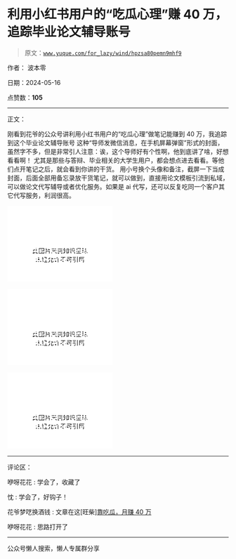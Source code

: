 # 利用小红书用户的“吃瓜心理”赚 40 万，追踪毕业论文辅导账号

> 原文：[`www.yuque.com/for_lazy/wind/hpzsa80pemn9mhf9`](https://www.yuque.com/for_lazy/wind/hpzsa80pemn9mhf9)

作者： 波本零

日期：2024-05-16

点赞数：**105**

* * *

正文：

刚看到花爷的公众号讲利用小红书用户的“吃瓜心理”做笔记能赚到 40 万，我追踪到这个毕业论文辅导账号
这种“导师发微信消息，在手机屏幕弹窗”形式的封面，虽然字不多，但是非常引人注意：诶，这个导师好有个性啊，他到底讲了啥，好想看看啊！
尤其是那些与答辩、毕业相关的大学生用户，都会想点进去看看。等他们点开笔记之后，就会看到你讲的干货。
用小号换个头像和备注，截屏一下当成封面，后面全部用备忘录放干货笔记，就可以做到，直接用论文模板引流到私域，可以做论文代写辅导或者优化服务。如果是 ai 代写，还可以反复吃同一个客户其它代写服务，利润很高。

![](img/b2270ead84f1676a729223fe5a0e3e28.png)

![](img/073d0772b2c740ab836687640f179167.png)

![](img/79bc61b3cca1ea952f2bd310a5cb4aac.png)

* * *

评论区：

咿呀花花 : 学会了，收藏了

忱 : 学会了，好钩子！

花爷梦呓换酒钱 : 文章在这[旺柴][靠吃瓜，月赚 40 万](https://mp.weixin.qq.com/s/-tTrxLjjU7fQgE5PsVGpqg)

咿呀花花 : 思路打开了

* * *

公众号懒人搜索，懒人专属群分享